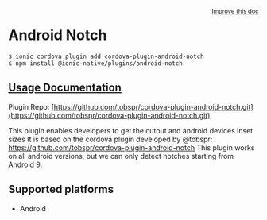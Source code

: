<a style="float:right;font-size:12px;" href="http://github.com/danielsogl/awesome-cordova-plugins/edit/master/src/@awesome-cordova-plugins/plugins/android-notch/index.ts#L1">
  Improve this doc
</a>

# Android Notch

```
$ ionic cordova plugin add cordova-plugin-android-notch
$ npm install @ionic-native/plugins/android-notch
```

## [Usage Documentation](https://ionicframework.com/docs/native/android-notch/)

Plugin Repo: [https://github.com/tobspr/cordova-plugin-android-notch.git](https://github.com/tobspr/cordova-plugin-android-notch.git)

This plugin enables developers to get the cutout and android devices inset sizes
It is based on the cordova plugin developed by @tobspr: https://github.com/tobspr/cordova-plugin-android-notch
This plugin works on all android versions, but we can only detect notches starting from Android 9.

## Supported platforms

- Android
